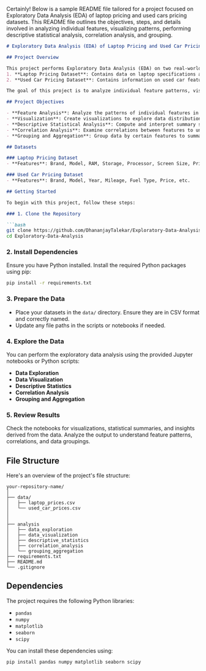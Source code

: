 Certainly! Below is a sample README file tailored for a project focused on Exploratory Data Analysis (EDA) of laptop pricing and used cars pricing datasets. This README file outlines the objectives, steps, and details involved in analyzing individual features, visualizing patterns, performing descriptive statistical analysis, correlation analysis, and grouping.

```markdown
# Exploratory Data Analysis (EDA) of Laptop Pricing and Used Car Pricing Datasets

## Project Overview

This project performs Exploratory Data Analysis (EDA) on two real-world datasets:
1. **Laptop Pricing Dataset**: Contains data on laptop specifications and their prices.
2. **Used Car Pricing Dataset**: Contains information on used car features and their prices.

The goal of this project is to analyze individual feature patterns, visualize data distributions, and understand relationships between features through various statistical and visualization techniques.

## Project Objectives

- **Feature Analysis**: Analyze the patterns of individual features in the datasets.
- **Visualization**: Create visualizations to explore data distributions and identify trends.
- **Descriptive Statistical Analysis**: Compute and interpret summary statistics for each feature.
- **Correlation Analysis**: Examine correlations between features to understand their relationships.
- **Grouping and Aggregation**: Group data by certain features to summarize and analyze data trends.

## Datasets

### Laptop Pricing Dataset
- **Features**: Brand, Model, RAM, Storage, Processor, Screen Size, Price, etc.

### Used Car Pricing Dataset
- **Features**: Brand, Model, Year, Mileage, Fuel Type, Price, etc.

## Getting Started

To begin with this project, follow these steps:

### 1. Clone the Repository

```bash
git clone https://github.com/DhananjayTalekar/Exploratory-Data-Analysis.git
cd Exploratory-Data-Analysis
```

### 2. Install Dependencies

Ensure you have Python installed. Install the required Python packages using pip:

```bash
pip install -r requirements.txt
```

### 3. Prepare the Data

- Place your datasets in the `data/` directory. Ensure they are in CSV format and correctly named.
- Update any file paths in the scripts or notebooks if needed.

### 4. Explore the Data

You can perform the exploratory data analysis using the provided Jupyter notebooks or Python scripts:

- **Data Exploration**
- **Data Visualization**
- **Descriptive Statistics**
- **Correlation Analysis**
- **Grouping and Aggregation**

### 5. Review Results

Check the notebooks for visualizations, statistical summaries, and insights derived from the data. Analyze the output to understand feature patterns, correlations, and data groupings.

## File Structure

Here's an overview of the project's file structure:

```
your-repository-name/
│
├── data/
│   ├── laptop_prices.csv
│   └── used_car_prices.csv
│
│
├── analysis
│   ├── data_exploration
│   ├── data_visualization
│   ├── descriptive_statistics
│   ├── correlation_analysis
│   └── grouping_aggregation
├── requirements.txt
├── README.md
└── .gitignore
```

## Dependencies

The project requires the following Python libraries:

- `pandas`
- `numpy`
- `matplotlib`
- `seaborn`
- `scipy`

You can install these dependencies using:

```bash
pip install pandas numpy matplotlib seaborn scipy
```
